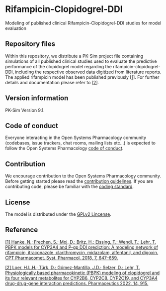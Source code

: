 # Rifampicin-Clopidogrel-DDI
Modeling of published clinical Rifampicin-Clopidogrel-DDI studies for model evaluation

## Repository files
Within this repository, we distribute a PK-Sim project file containing simulations of all published clinical studies used to evaluate the predictive performance of the clopidogrel model regarding the rifampicin-clopidogrel-DDI, including the respective observed data digitized from literature reports. The applied rifampicin model has been published previously [[1](https://pubmed.ncbi.nlm.nih.gov/30091221/)]. For further details and documentation please refer to [[2](https://www.mdpi.com/1999-4923/14/5/915)].

## Version information

PK-Sim Version 9.1.


## Code of conduct

Everyone interacting in the Open Systems Pharmacology community (codebases, issue trackers, chat rooms, mailing lists etc...) is expected to follow the Open Systems Pharmacology [code of conduct](https://github.com/Open-Systems-Pharmacology/Suite/blob/master/CODE_OF_CONDUCT.md#contributor-covenant-code-of-conduct).

## Contribution

We encourage contribution to the Open Systems Pharmacology community. Before getting started please read the [contribution guidelines](https://github.com/Open-Systems-Pharmacology/Suite/blob/master/CONTRIBUTING.md#ways-to-contribute). If you are contributing code, please be familiar with the [coding standard](https://github.com/Open-Systems-Pharmacology/Suite/blob/master/CODING_STANDARDS.md#visual-studio-settings).

## License 
The model is distributed under the [GPLv2 Lincense](https://github.com/Open-Systems-Pharmacology/Suite/blob/develop/LICENSE).

## Reference
[[1] Hanke, N.; Frechen, S.; Moj, D.; Britz, H.; Eissing, T.; Wendl, T.; Lehr, T. PBPK models for CYP3A4 and P-gp DDI prediction:
A modeling network of rifampicin, itraconazole, clarithromycin, midazolam, alfentanil, and digoxin. CPT Pharmacomet. Syst.
Pharmacol. 2018, 7, 647–659.](https://pubmed.ncbi.nlm.nih.gov/30091221/)

[[2] Loer, H.L.H.; Türk, D.; Gómez-Mantilla, J.D.; Selzer, D.; Lehr, T. Physiologically based pharmacokinetic (PBPK) modeling of clopidogrel and its four relevant metabolites for CYP2B6, CYP2C8, CYP2C19, and CYP3A4 drug-drug-gene interaction predictions. Pharmaceutics 2022, 14, 915.](https://www.mdpi.com/1999-4923/14/5/915)
